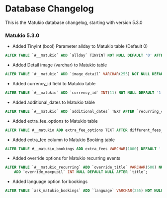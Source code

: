 # Database Changelog

This is the Matukio database changelog, starting with version 5.3.0

### Matukio 5.3.0

* Added TinyInt (bool) Parameter allday to Matukio table (Default 0)

```sql
ALTER TABLE `#__matukio` ADD `allday` TINYINT NOT NULL DEFAULT '0' AFTER `cancelled`;
```

* Added Detail image (varchar) to Matukio table


```sql
ALTER TABLE `#__matukio` ADD `image_detail` VARCHAR(255) NOT NULL DEFAULT '' AFTER `image`;
```

* Added currency_id field to Matukio table

```sql
ALTER TABLE `#__matukio` ADD `currency_id` INT(11) NOT NULL DEFAULT '1' AFTER `tax_id`;
```

* Added additional_dates to Matukio table

```sql
ALTER TABLE `#__matukio` ADD `additional_dates` TEXT AFTER `recurring_created`;
```

* Added extra_fee_options to Matukio table

```sql
ALTER TABLE #__matukio ADD extra_fee_options TEXT AFTER different_fees_override;
```

* Added extra_fee column to Matukio Booking table

```sql
ALTER TABLE #__matukio_bookings ADD extra_fees VARCHAR(1000) DEFAULT '' NOT NULL AFTER different_fees;
```

* Added override options for Matukio recurring events

```sql
ALTER TABLE `#__matukio_recurring` ADD `override_title` VARCHAR(500) NULL DEFAULT NULL AFTER `semnum`,
	ADD `override_maxpupil` INT NULL DEFAULT NULL AFTER `title`;
```

* Added language option for bookings

```sql
ALTER TABLE `ask_matukio_bookings` ADD `language` VARCHAR(255) NOT NULL DEFAULT '*' AFTER `checked_in`;
```